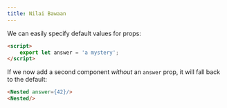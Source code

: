 ```yaml
---
title: Nilai Bawaan
---
```


We can easily specify default values for props:

```html
<script>
	export let answer = 'a mystery';
</script>
```

If we now add a second component *without* an `answer` prop, it will fall back to the default:

```html
<Nested answer={42}/>
<Nested/>
```
